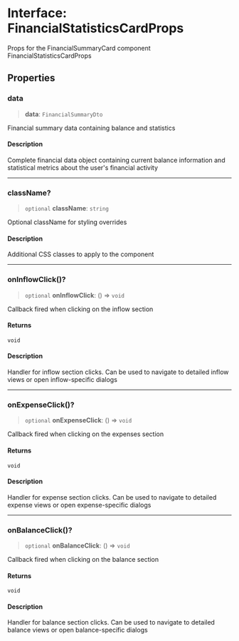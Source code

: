 # Interface: FinancialStatisticsCardProps

Props for the FinancialSummaryCard component
 FinancialStatisticsCardProps

## Properties

### data

> **data**: `FinancialSummaryDto`

Financial summary data containing balance and statistics

#### Description

Complete financial data object containing current balance information
and statistical metrics about the user's financial activity

***

### className?

> `optional` **className**: `string`

Optional className for styling overrides

#### Description

Additional CSS classes to apply to the component

***

### onInflowClick()?

> `optional` **onInflowClick**: () => `void`

Callback fired when clicking on the inflow section

#### Returns

`void`

#### Description

Handler for inflow section clicks. Can be used to navigate to
detailed inflow views or open inflow-specific dialogs

***

### onExpenseClick()?

> `optional` **onExpenseClick**: () => `void`

Callback fired when clicking on the expenses section

#### Returns

`void`

#### Description

Handler for expense section clicks. Can be used to navigate to
detailed expense views or open expense-specific dialogs

***

### onBalanceClick()?

> `optional` **onBalanceClick**: () => `void`

Callback fired when clicking on the balance section

#### Returns

`void`

#### Description

Handler for balance section clicks. Can be used to navigate to
detailed balance views or open balance-specific dialogs
